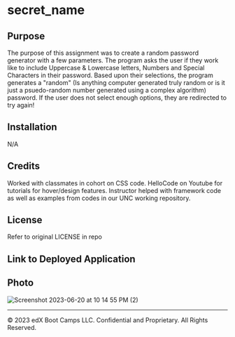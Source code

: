 # secret_name
## Purpose
The purpose of this assignment was to create a random password generator with a few parameters. The program asks the user if they work like to include Uppercase & Lowercase letters, Numbers and Special Characters in their password. Based upon their selections, the program generates a "random" (Is anything computer generated truly random or is it just a psuedo-random number generated using a complex algorithm) password. If the user does not select enough options, they are redirected to try again!
## Installation
N/A
## Credits
Worked with classmates in cohort on CSS code. 
HelloCode on Youtube for tutorials for hover/design features. 
Instructor helped with framework code as well as examples from codes in our UNC working repository. 
## License
Refer to original LICENSE in repo
## Link to Deployed Application

## Photo
![Screenshot 2023-06-20 at 10 14 55 PM (2)](https://github.com/kurstiedehaven/secret_name/assets/134163209/602f846c-6313-4d3f-b45a-bc1b449f8ce4)




---
© 2023 edX Boot Camps LLC. Confidential and Proprietary. All Rights Reserved.

